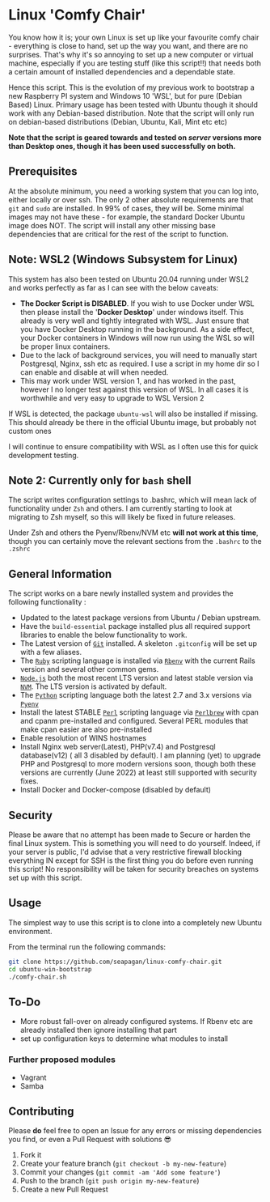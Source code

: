 # Linux 'Comfy Chair'

You know how it is; your own Linux is set up like your favourite comfy chair -
everything is close to hand, set up the way you want, and there are no
surprises. That's why it's so annoying to set up a new computer or virtual
machine, especially if you are testing stuff (like this script!!) that needs
both a certain amount of installed dependencies and a dependable state.

Hence this script. This is the evolution of my previous work to bootstrap a new
Raspberry PI system and Windows 10 'WSL', but for pure (Debian Based) Linux.
Primary usage has been tested with Ubuntu though it should work with any
Debian-based distribution. Note that the script will only run on debian-based
distributions (Debian, Ubuntu, Kali, Mint etc etc)

**Note that the script is geared towards and tested on _server_ versions more
than Desktop ones, though it has been used successfully on both.**

## Prerequisites

At the absolute minimum, you need a working system that you can log into, either
locally or over ssh. The only 2 other absolute requirements are that ```git```
and ```sudo``` are installed. In 99% of cases, they will be. Some minimal images
may not have these - for example, the standard Docker Ubuntu image does NOT. The
script will install any other missing base dependencies that are critical for
the rest of the script to function.

## Note: WSL2 (Windows Subsystem for Linux)

This system has also been tested on Ubuntu 20.04 running under WSL2 and works
perfectly as far as I can see with the below caveats:

* **The Docker Script is DISABLED**. If you wish to use Docker under WSL then
  please install the '**Docker Desktop**' under windows itself. This already is
  very well and tightly integrated with WSL. Just ensure that you have Docker
  Desktop running in the background. As a side effect, your Docker containers in
  Windows will now run using the WSL so will be proper linux containers.
* Due to the lack of background services, you will need to manually start
  Postgresql, Nginx, ssh etc as required. I use a script in my home dir so I can
  enable and disable at will when needed.
* This may work under WSL version 1, and has worked in the past, however I no
  longer test against this version of WSL. In all cases it is worthwhile and
  very easy to upgrade to WSL Version 2

If WSL is detected, the package `ubuntu-wsl` will also be installed if missing.
This should already be there in the official Ubuntu image, but probably not
custom ones

I will continue to ensure compatibility with WSL as I often use this for quick
development testing.

## Note 2: Currently only for `bash` shell

The script writes configuration settings to .bashrc, which will mean lack of
functionality under `Zsh` and others. I am currently starting to look at
migrating to Zsh myself, so this will likely be fixed in future releases.

Under Zsh and others the Pyenv/Rbenv/NVM etc **will not work at this time**,
though you can certainly move the relevant sections from the `.bashrc` to the
`.zshrc`

## General Information

The script works on a bare newly installed system and provides the following functionality :

* Updated to the latest package versions from Ubuntu / Debian upstream.
* Have the `build-essential` package installed plus all required support
  libraries to enable the below functionality to work.
* The Latest version of [`Git`][git] installed. A skeleton `.gitconfig` will be
  set up with a few aliases.
* The [`Ruby`][ruby] scripting language is installed via [`Rbenv`][rbenv] with
  the current Rails version and several other common gems.
* [`Node.js`][node] both the most recent LTS version and latest stable version
  via [`NVM`][nvm]. The LTS version is activated by default.
* The [`Python`][python] scripting language both the latest 2.7 and 3.x versions
  via [`Pyenv`][pyenv]
* Install the latest STABLE [`Perl`][perl] scripting language via
  [`Perlbrew`][perlbrew] with cpan and cpanm pre-installed and configured.
  Several PERL modules that make cpan easier are also pre-installed
* Enable resolution of WINS hostnames
* Install Nginx web server(Latest), PHP(v7.4) and Postgresql database(v12) ( all
  3 disabled by default). I am planning (yet) to upgrade PHP and Postgresql
  to more modern versions soon, though both these versions are currently (June
  2022) at least still supported with security fixes.
* Install Docker and Docker-compose (disabled by default)

## Security

Please be aware that no attempt has been made to Secure or harden the final
Linux system. This is something you will need to do yourself. Indeed, if your
server is public, I'd advise that a very restrictive firewall blocking
everything IN except for SSH is the first thing you do before even running this
script! No responsibility will be taken for security breaches on systems set up
with this script.

## Usage

The simplest way to use this script is to clone into a completely new Ubuntu
environment.

From the terminal run the following commands:

```bash
git clone https://github.com/seapagan/linux-comfy-chair.git
cd ubuntu-win-bootstrap
./comfy-chair.sh
```

## To-Do

* More robust fall-over on already configured systems. If Rbenv etc are already
  installed then ignore installing that part
* set up configuration keys to determine what modules to install

### Further proposed modules

* Vagrant
* Samba

## Contributing

Please **do** feel free to open an Issue for any errors or missing dependencies
you find, or even a Pull Request with solutions 😎

1. Fork it
2. Create your feature branch (`git checkout -b my-new-feature`)
3. Commit your changes (`git commit -am 'Add some feature'`)
4. Push to the branch (`git push origin my-new-feature`)
5. Create a new Pull Request

[git]: https://git-scm.com
[ruby]: https://www.ruby-lang.org
[rbenv]: https://github.com/rbenv/rbenv
[node]: https://nodejs.org
[nvm]: https://github.com/creationix/nvm
[python]: https://www.python.org/
[pyenv]: https://github.com/pyenv/pyenv
[perl]: https://www.perl.org/
[perlbrew]: https://perlbrew.pl/
